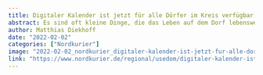 ```yaml
---
title: Digitaler Kalender ist jetzt für alle Dörfer im Kreis verfügbar
abstract: Es sind oft kleine Dinge, die das Leben auf dem Dorf lebenswert machen. Doch von denen muss man erstmal wissen. Eine Plattform im Internet kann dabei helfen.
author: Matthias Diekhoff
date: "2022-02-02"
categories: ["Nordkurier"]
image: "2022-02-02_nordkurier_digitaler-kalender-ist-jetzt-fur-alle-dorfer-im-kreis-verfugbar.jpg"
link: "https://www.nordkurier.de/regional/usedom/digitaler-kalender-ist-jetzt-fur-alle-dorfer-im-kreis-verfugbar-1137482"
---
```

